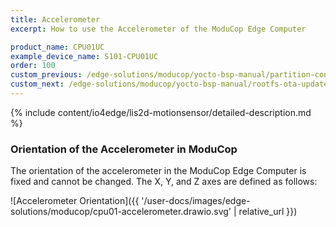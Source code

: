 ```yaml
---
title: Accelerometer
excerpt: How to use the Accelerometer of the ModuCop Edge Computer

product_name: CPU01UC
example_device_name: S101-CPU01UC
order: 100
custom_previous: /edge-solutions/moducop/yocto-bsp-manual/partition-concept/
custom_next: /edge-solutions/moducop/yocto-bsp-manual/rootfs-ota-update/
---
```


{% include content/io4edge/lis2d-motionsensor/detailed-description.md %}

### Orientation of the Accelerometer in ModuCop

The orientation of the accelerometer in the ModuCop Edge Computer is fixed and cannot be changed. The X, Y, and Z axes are defined as follows:

![Accelerometer Orientation]({{ '/user-docs/images/edge-solutions/moducop/cpu01-accelerometer.drawio.svg' | relative_url }})
